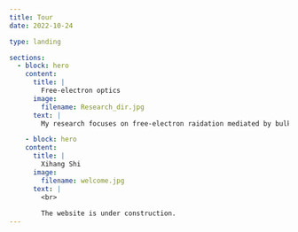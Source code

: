 ```yaml
---
title: Tour
date: 2022-10-24

type: landing

sections:
  - block: hero
    content:
      title: |
        Free-electron optics
      image:
        filename: Research_dir.jpg
      text: |
        My research focuses on free-electron raidation mediated by bulk and nanophotonic materials.

    - block: hero
    content:
      title: |
        Xihang Shi
      image:
        filename: welcome.jpg
      text: |
        <br>
        
        The website is under construction.      
---
```

